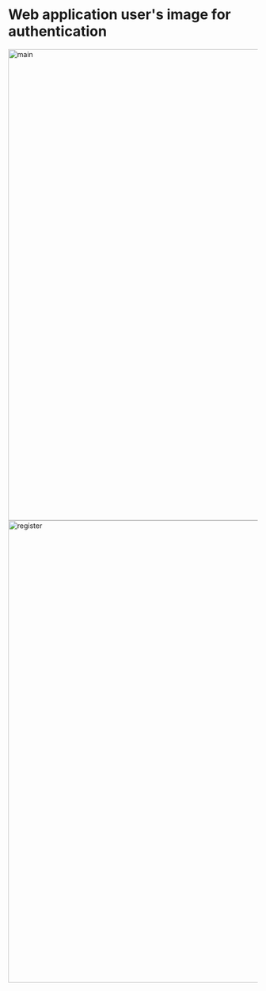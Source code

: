 # Web application user's image for authentication

<img width="951" alt="main" src="https://user-images.githubusercontent.com/88273002/132095346-23928b93-d212-4d16-ac06-c389e738abdb.PNG">
<img width="933" alt="register" src="https://user-images.githubusercontent.com/88273002/132095347-c7dfe88e-486a-4af7-a67d-22f51cac394b.PNG">

